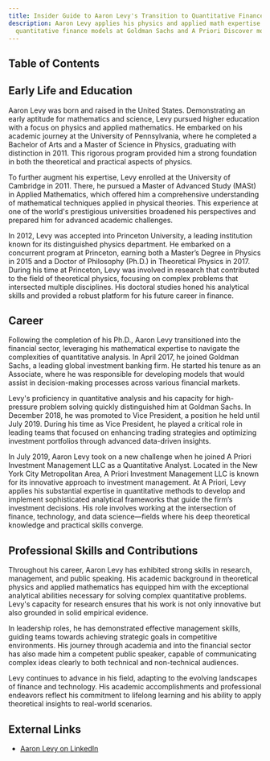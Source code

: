 ```yaml
---
title: Insider Guide to Aaron Levy's Transition to Quantitative Finance
description: Aaron Levy applies his physics and applied math expertise to develop
  quantitative finance models at Goldman Sachs and A Priori Discover more inside.
---
```




## Table of Contents

## Early Life and Education

Aaron Levy was born and raised in the United States. Demonstrating an early aptitude for mathematics and science, Levy pursued higher education with a focus on physics and applied mathematics. He embarked on his academic journey at the University of Pennsylvania, where he completed a Bachelor of Arts and a Master of Science in Physics, graduating with distinction in 2011. This rigorous program provided him a strong foundation in both the theoretical and practical aspects of physics.

To further augment his expertise, Levy enrolled at the University of Cambridge in 2011. There, he pursued a Master of Advanced Study (MASt) in Applied Mathematics, which offered him a comprehensive understanding of mathematical techniques applied in physical theories. This experience at one of the world's prestigious universities broadened his perspectives and prepared him for advanced academic challenges.

In 2012, Levy was accepted into Princeton University, a leading institution known for its distinguished physics department. He embarked on a concurrent program at Princeton, earning both a Master’s Degree in Physics in 2015 and a Doctor of Philosophy (Ph.D.) in Theoretical Physics in 2017. During his time at Princeton, Levy was involved in research that contributed to the field of theoretical physics, focusing on complex problems that intersected multiple disciplines. His doctoral studies honed his analytical skills and provided a robust platform for his future career in finance.

## Career

Following the completion of his Ph.D., Aaron Levy transitioned into the financial sector, leveraging his mathematical expertise to navigate the complexities of quantitative analysis. In April 2017, he joined Goldman Sachs, a leading global investment banking firm. He started his tenure as an Associate, where he was responsible for developing models that would assist in decision-making processes across various financial markets.

Levy's proficiency in quantitative analysis and his capacity for high-pressure problem solving quickly distinguished him at Goldman Sachs. In December 2018, he was promoted to Vice President, a position he held until July 2019. During his time as Vice President, he played a critical role in leading teams that focused on enhancing trading strategies and optimizing investment portfolios through advanced data-driven insights.

In July 2019, Aaron Levy took on a new challenge when he joined A Priori Investment Management LLC as a Quantitative Analyst. Located in the New York City Metropolitan Area, A Priori Investment Management LLC is known for its innovative approach to investment management. At A Priori, Levy applies his substantial expertise in quantitative methods to develop and implement sophisticated analytical frameworks that guide the firm’s investment decisions. His role involves working at the intersection of finance, technology, and data science—fields where his deep theoretical knowledge and practical skills converge.

## Professional Skills and Contributions

Throughout his career, Aaron Levy has exhibited strong skills in research, management, and public speaking. His academic background in theoretical physics and applied mathematics has equipped him with the exceptional analytical abilities necessary for solving complex quantitative problems. Levy's capacity for research ensures that his work is not only innovative but also grounded in solid empirical evidence. 

In leadership roles, he has demonstrated effective management skills, guiding teams towards achieving strategic goals in competitive environments. His journey through academia and into the financial sector has also made him a competent public speaker, capable of communicating complex ideas clearly to both technical and non-technical audiences.

Levy continues to advance in his field, adapting to the evolving landscapes of finance and technology. His academic accomplishments and professional endeavors reflect his commitment to lifelong learning and his ability to apply theoretical insights to real-world scenarios.

## External Links

- [Aaron Levy on LinkedIn](www.linkedin.com/in/aaron-levy-83b1a041)